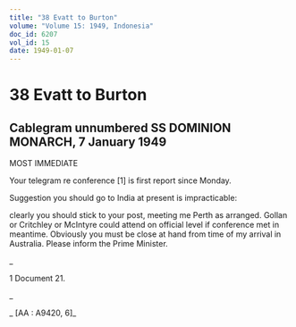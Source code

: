```yaml
---
title: "38 Evatt to Burton"
volume: "Volume 15: 1949, Indonesia"
doc_id: 6207
vol_id: 15
date: 1949-01-07
---
```


# 38 Evatt to Burton

## Cablegram unnumbered SS DOMINION MONARCH, 7 January 1949

MOST IMMEDIATE

Your telegram re conference [1] is first report since Monday.

Suggestion you should go to India at present is impracticable:

clearly you should stick to your post, meeting me Perth as arranged. Gollan or Critchley or McIntyre could attend on official level if conference met in meantime. Obviously you must be close at hand from time of my arrival in Australia. Please inform the Prime Minister.

_

1 Document 21.

_

_ [AA : A9420, 6]_
